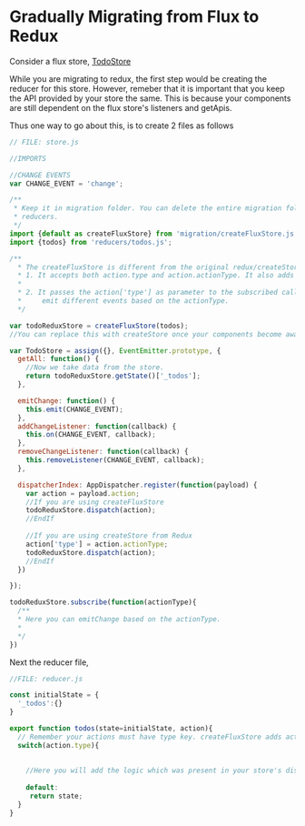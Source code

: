 # Gradually Migrating from Flux to Redux

Consider a flux store, [TodoStore](https://facebook.github.io/flux/docs/todo-list.html#creating-stores)

While you are migrating to redux, the first step would be creating the reducer for this store. However, remeber that it is important that you keep the API provided by your store the same. This is because your components are still dependent on the flux store's listeners and getApis.

Thus one way to go about this, is to create 2 files as follows

```javascript
// FILE: store.js

//IMPORTS

//CHANGE EVENTS
var CHANGE_EVENT = 'change';

/**
 * Keep it in migration folder. You can delete the entire migration folder when you have created all
 * reducers.
 */
import {default as createFluxStore} from 'migration/createFluxStore.js';
import {todos} from 'reducers/todos.js';

/**
  * The createFluxStore is different from the original redux/createStore in 2 ways,
  * 1. It accepts both action.type and action.actionType. It also adds the 'type' key so that your reducer  *     will work as required.
  *
  * 2. It passes the action['type'] as parameter to the subscribed callbacks. You can use this if you have 
  *     emit different events based on the actionType.
  */

var todoReduxStore = createFluxStore(todos);
//You can replace this with createStore once your components become aware of redux through store.subscribe or react-redux.

var TodoStore = assign({}, EventEmitter.prototype, {
  getAll: function() {
    //Now we take data from the store.
    return todoReduxStore.getState()['_todos'];
  },

  emitChange: function() {
    this.emit(CHANGE_EVENT);
  },
  addChangeListener: function(callback) {
    this.on(CHANGE_EVENT, callback);
  },
  removeChangeListener: function(callback) {
    this.removeListener(CHANGE_EVENT, callback);
  },

  dispatcherIndex: AppDispatcher.register(function(payload) {
    var action = payload.action;
    //If you are using createFluxStore
    todoReduxStore.dispatch(action);
    //EndIf
     
    //If you are using createStore from Redux
    action['type'] = action.actionType;
    todoReduxStore.dispatch(action);
    //EndIf
  })

});

todoReduxStore.subscribe(function(actionType){
  /**
  * Here you can emitChange based on the actionType.
  * 
  */
})
```

Next the reducer file,
```javascript
//FILE: reducer.js

const initialState = {
  '_todos':{}
}

export function todos(state=initialState, action){
  // Remember your actions must have type key. createFluxStore adds actionType to the type internally.
  switch(action.type){ 
  
  
    //Here you will add the logic which was present in your store's dispatch Handler.
  
    default:
     return state;
  }
}
```

